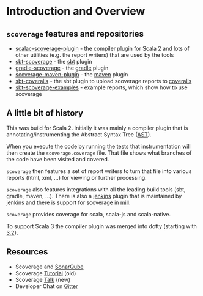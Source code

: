 # Introduction and Overview

## `scoverage` features and repositories

- [scalac-scoverage-plugin][] - the compiler plugin for Scala 2 and
  lots of other utilities (e.g. the report writers) that are used by
  the tools
- [sbt-scoverage][] - the [sbt][] plugin
- [gradle-scoverage][] - the [gradle][] plugin
- [scoverage-maven-plugin][] - the [maven][] plugin
- [sbt-coveralls][] - the sbt plugin to upload scoverage reports to
  [coveralls][]
- [sbt-scoverage-examples][] - example reports, which show how to use
  scoverage

## A little bit of history

This was build for Scala 2. Initially it was mainly a compiler plugin
that is annotating/instrumenting the Abstract Syntax Tree ([AST][]).

When you execute the code by running the tests that instrumentation
will then create the `scoverage.coverage` file. That file shows what
branches of the code have been visited and covered.

`scoverage` then features a set of report writers to turn that file
into various reports (html, xml, ...) for viewing or further
processing.

`scoverage` also features integrations with all the leading build
tools (sbt, gradle, maven, ...). There is also a [jenkins][] plugin
that is maintained by jenkins and there is support for scoverage in
[mill][].

`scoverage` provides coverage for scala, scala-js and scala-native.

To support Scala 3 the compiler plugin was merged into dotty (starting
with [3.2][merged-into-dotty]).

## Resources

- Scoverage and [SonarQube][]
- Scoverage [Tutorial][] (old)
- Scoverage [Talk][] (new)
- Developer Chat on [Gitter][]

[AST]: https://en.wikipedia.org/wiki/Abstract_syntax_tree
[coveralls]: https://coveralls.io/
[Gitter]: https://gitter.im/scoverage/scoverage
[gradle]: https://gradle.org/ 
[gradle-scoverage]: https://github.com/scoverage/gradle-scoverage
[jenkins]: https://github.com/jenkinsci/scoverage-plugin
[maven]: https://maven.apache.org/
[merged-into-dotty]: https://dotty.epfl.ch/docs/internals/coverage.html
[mill]: https://com-lihaoyi.github.io/mill/mill/0.9.9/Contrib_Modules.html#_scoverage
[sbt-coveralls]: https://github.com/scoverage/sbt-coveralls
[sbt-scoverage]: https://github.com/scoverage/sbt-scoverage
[sbt-scoverage-examples]: https://github.com/scoverage/sbt-scoverage-examples
[sbt]: https://www.scala-sbt.org/
[scalac-scoverage-plugin]: https://github.com/scoverage/scalac-scoverage-plugin
[scoverage-maven-plugin]: https://github.com/scoverage/scoverage-maven-plugin
[SonarQube]: https://blog.knoldus.com/scoverage-analysis-scala-sbt/
[Talk]: https://www.youtube.com/watch?v=SIkNgemGmYQ&ab_channel=ScalaCon
[Tutorial]: https://www.youtube.com/watch?v=oz_HcHvbp7Y&ab_channel=MelvinL
